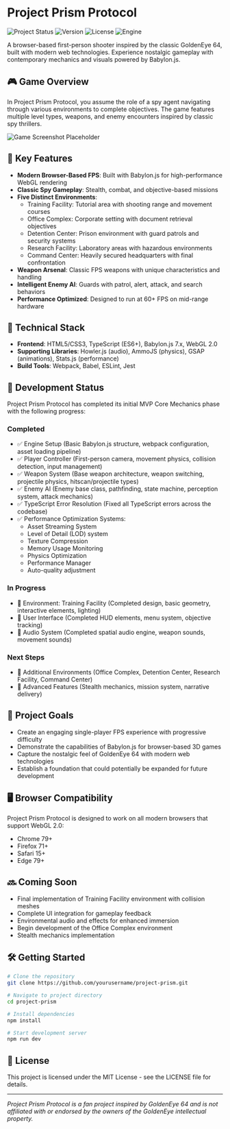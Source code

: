 # Project Prism Protocol

![Project Status](https://img.shields.io/badge/status-in%20development-yellow)
![Version](https://img.shields.io/badge/version-0.1.0-green)
![License](https://img.shields.io/badge/license-MIT-blue)
![Engine](https://img.shields.io/badge/engine-Babylon.js%207.x-orange)

A browser-based first-person shooter inspired by the classic GoldenEye 64, built with modern web technologies. Experience nostalgic gameplay with contemporary mechanics and visuals powered by Babylon.js.

## 🎮 Game Overview

In Project Prism Protocol, you assume the role of a spy agent navigating through various environments to complete objectives. The game features multiple level types, weapons, and enemy encounters inspired by classic spy thrillers.

![Game Screenshot Placeholder](https://via.placeholder.com/800x400?text=Project+Prism+Protocol+Screenshot)

## 🌟 Key Features

- **Modern Browser-Based FPS**: Built with Babylon.js for high-performance WebGL rendering
- **Classic Spy Gameplay**: Stealth, combat, and objective-based missions
- **Five Distinct Environments**:
  - Training Facility: Tutorial area with shooting range and movement courses
  - Office Complex: Corporate setting with document retrieval objectives
  - Detention Center: Prison environment with guard patrols and security systems
  - Research Facility: Laboratory areas with hazardous environments
  - Command Center: Heavily secured headquarters with final confrontation
- **Weapon Arsenal**: Classic FPS weapons with unique characteristics and handling
- **Intelligent Enemy AI**: Guards with patrol, alert, attack, and search behaviors
- **Performance Optimized**: Designed to run at 60+ FPS on mid-range hardware

## 🔧 Technical Stack

- **Frontend**: HTML5/CSS3, TypeScript (ES6+), Babylon.js 7.x, WebGL 2.0
- **Supporting Libraries**: Howler.js (audio), AmmoJS (physics), GSAP (animations), Stats.js (performance)
- **Build Tools**: Webpack, Babel, ESLint, Jest

## 🚀 Development Status

Project Prism Protocol has completed its initial MVP Core Mechanics phase with the following progress:

### Completed
- ✅ Engine Setup (Basic Babylon.js structure, webpack configuration, asset loading pipeline)
- ✅ Player Controller (First-person camera, movement physics, collision detection, input management)
- ✅ Weapon System (Base weapon architecture, weapon switching, projectile physics, hitscan/projectile types)
- ✅ Enemy AI (Enemy base class, pathfinding, state machine, perception system, attack mechanics)
- ✅ TypeScript Error Resolution (Fixed all TypeScript errors across the codebase)
- ✅ Performance Optimization Systems:
  - Asset Streaming System
  - Level of Detail (LOD) system
  - Texture Compression
  - Memory Usage Monitoring
  - Physics Optimization
  - Performance Manager
  - Auto-quality adjustment

### In Progress
- 🔄 Environment: Training Facility (Completed design, basic geometry, interactive elements, lighting)
- 🔄 User Interface (Completed HUD elements, menu system, objective tracking)
- 🔄 Audio System (Completed spatial audio engine, weapon sounds, movement sounds)

### Next Steps
- 📝 Additional Environments (Office Complex, Detention Center, Research Facility, Command Center)
- 📝 Advanced Features (Stealth mechanics, mission system, narrative delivery)

## 🎯 Project Goals

- Create an engaging single-player FPS experience with progressive difficulty
- Demonstrate the capabilities of Babylon.js for browser-based 3D games
- Capture the nostalgic feel of GoldenEye 64 with modern web technologies
- Establish a foundation that could potentially be expanded for future development

## 🖥️ Browser Compatibility

Project Prism Protocol is designed to work on all modern browsers that support WebGL 2.0:
- Chrome 79+
- Firefox 71+
- Safari 15+
- Edge 79+

## 🔜 Coming Soon

- Final implementation of Training Facility environment with collision meshes
- Complete UI integration for gameplay feedback
- Environmental audio and effects for enhanced immersion
- Begin development of the Office Complex environment
- Stealth mechanics implementation

## 🛠️ Getting Started

```bash
# Clone the repository
git clone https://github.com/yourusername/project-prism.git

# Navigate to project directory
cd project-prism

# Install dependencies
npm install

# Start development server
npm run dev
```

## 📜 License

This project is licensed under the MIT License - see the LICENSE file for details.

---

*Project Prism Protocol is a fan project inspired by GoldenEye 64 and is not affiliated with or endorsed by the owners of the GoldenEye intellectual property.*

